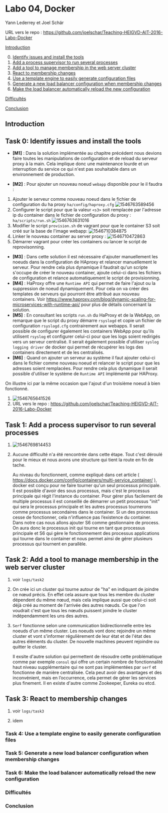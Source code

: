 # Labo 04, Docker

Yann Lederrey et Joel Schär

URL vers le repo : https://github.com/joelschar/Teaching-HEIGVD-AIT-2016-Labo-Docker



[Introduction](#introduction)

0. [Identify issues and install the tools](#task-0)
1. [Add a process supervisor to run several processes](#task-1)
2. [Add a tool to manage membership in the web server cluster](#task-2)
3. [React to membership changes](#task-3)
4. [Use a template engine to easily generate configuration files](#task-4)
5. [Generate a new load balancer configuration when membership changes](#task-5)
6. [Make the load balancer automatically reload the new configuration](#task-6)

[Difficultés](#difficulties)

[Conclusion](#conclusion)

## <a name="introduction"></a> Introduction



## <a name="task-0"></a> Task 0: Identify issues and install the tools

- **[M1]** :  Dans la solution implémentée au chapitre précédent nous devions faire toutes les manipulations de configuration et de reload du serveur proxy à la main. Cela implique donc une maintenance lourde et un interruption du service ce qui n'est pas souhaitable dans un environnement de production.

- **[M2]** :  Pour ajouter un nouveau noeud `webapp` disponible pour le  il faudra :

1. Ajouter le serveur comme nouveau noeud dans le fichier de configuration du ha proxy `ha/config/haproxy.cfg` 
   ![1546763589456](/home/joel/Switchdrive/HEIG/S-5/AIT/Labos/labo-04-Docker/report/img/1546710081192.png)
2. Configurer le script pour que la valeur `<s3>` soit remplacée par l'adresse ip du container dans le fichier de configuration du proxy : `ha/scripts/run.sh`
   ![1546763631016](/home/joel/Switchdrive/HEIG/S-5/AIT/Labos/labo-04-Docker/report/img/1546763631016.png)
3. Modifier le script `provision.sh` de vagrant pour que le container S3 soit créé sur la base de l'image webapp:
   ![1546710384875](/home/joel/Switchdrive/HEIG/S-5/AIT/Labos/labo-04-Docker/report/img/1546710384875.png)
4. Linker le nouveau container au server proxy : 
   ![1546710472863](/home/joel/Switchdrive/HEIG/S-5/AIT/Labos/labo-04-Docker/report/img/1546710472863.png)
5. Démarrer vagrant pour créer les containers ou lancer le script de reprovisonning.

- **[M3]** : Dans cette solution il est nécessaire d'ajouter manuellement les noeuds dans la configuration de HAproxy et relancer manuellement le serveur. 
  Pour rendre cela plus dynamique il faudrait qu'un scripte s'occupe de créer le nouveau container, ajoute celui-ci dans les fichiers de configuration et relance automatiquement le script de provisionning.
- **[M4]** : HaProxy offre une `Runtime API` qui permet de faire l'ajout ou la suppression de noeud dynamiquement. Pour cela on va créer des templates de serveurs qui pourront être attribué aux nouveau containers.
  Voir https://www.haproxy.com/blog/dynamic-scaling-for-microservices-with-runtime-api/ pour plus de détails concernant la solution.
- **[M5]** : En consultant les scripts `run.sh` du HaProxy et de la WebApp, on remarque que le script du proxy démarre `rsyslogd` et copie un fichier de configuration `rsyslogd.cfg` contrairement aux webapps. Il serait possible de configurer également les containers WebApp pour qu'ils utilisent `rsyslog` et configurer celui-ci pour que les logs soient redirigés vers un serveur centralisé.
  Il serait également possible d'utiliser `syslog logging driver` de docker qui permet de récupérer les logs des containers directement et de les centralisés.
- **[M6]** : Quand on ajouter un serveur au système il faut ajouter celui-ci dans le fichier comme nouveau noeud et relancer le script pour que les adresses soient remplacées. Pour rendre cela plus dynamique il serait possible d'utiliser le système de `Runtime API` implémenté par HAProxy.

On illustre ici par la même occasion que l'ajout d'un troisième noeud à bien fonctionné.

1. ![1546765641526](/home/joel/Switchdrive/HEIG/S-5/AIT/Labos/labo-04-Docker/report/img/1546765641526.png)
2. URL vers le repo : https://github.com/joelschar/Teaching-HEIGVD-AIT-2016-Labo-Docker

## <a name="task-1"></a> Task 1: Add a process supervisor to run several processes

1. ![1546769814453](/home/joel/Switchdrive/HEIG/S-5/AIT/Labos/labo-04-Docker/report/img/1546769814453.png)

2. Aucune difficulté n'a été rencontrée dans cette étape. Tout c'est déroulé pour le mieux et nous avons une structure qui tient la route en fin de tache.

   Au niveau du fonctionnent, comme expliqué dans cet article ( https://docs.docker.com/config/containers/multi-service_container/ ), docker est conçu pour ne faire tourner qu'un seul processus principale. Il est possible d'avoir des sous processus, mais c'est le processus principale qui régit l'instance du container. 
   Pour gérer plus facilement de multiple processus il est conseillé de démarrer un petit processus "init" qui sera le processus principale et les autres processus tournerons comme processus secondaires dans le container. Si un des processus cesse de fonctionner, cela n'influence pas l’existence du container.
   Dans notre cas nous allons ajouter S6 comme gestionnaire de process. On aura donc le processus init qui tourne en tant que processus principale et S6 qui gère le fonctionnement des processus applications qui tourne dans le container et nous permet ainsi de gérer plusieurs processus qui tournent en parallèle.


## <a name="task-2"></a> Task 2: Add a tool to manage membership in the web server cluster

1. voir `logs/task2`

2. On crée ici un cluster qui tourne autour de "ha" en indiquant de joindre ce nœud précis. En effet cela assure que tous les membre du cluster dépendent du même nœud, mais cela implique aussi que celui-ci soit déjà créé au moment de l'arrivée des autres nœuds. Ce que l'on voudrait c'est que tous les nœuds puissent joindre le cluster indépendamment les uns des autres.

3. `Serf` fonctionne selon une communication bidirectionnelle entre les noeuds d'un même cluster. Les noeuds vont donc rejoindre un même cluster et vont s'informer régulièrement de leur état et de l'état des autres éléments du cluster. De nouvelle machines peuvent rejoindre ou quitter le cluster.

   Il exsite d'autre solution qui permettent de résoudre cette problématique comme par exemple `consul` qui offre un certain nombre de fonctionnalité haut niveau supplémentaire qui ne sont pas implémentées par `serf` et fonctionne de manière centralisée. Cela peut avoir des avantages et des inconvénient, mais en l’occurrence, cela permet de gérer les services plus finement.
   Il en existe d'autre comme Zookeeper, Eureka ou etcd.


## <a name="task-3"></a> Task 3: React to membership changes

1. voir `logs/task3`

2. idem


### <a name="task-4"></a> Task 4: Use a template engine to easily generate configuration files

### <a name="task-5"></a> Task 5: Generate a new load balancer configuration when membership changes

### <a name="task-6"></a> Task 6: Make the load balancer automatically reload the new configuration

### <a name="difficulties"></a> Difficultés

### <a name="conclusion"></a> Conclusion

### 